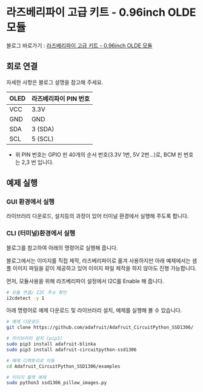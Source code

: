 # 라즈베리파이 고급 키트 - 0.96inch OLDE 모듈

블로그 바로가기 : [라즈베리파이 고급 키트 - 0.96inch OLDE 모듈](https://blog.naver.com/elepartsblog/221551346359)  

## 회로 연결  

자세한 사항은 블로그 설명을 참고해 주세요.  

| OLED | 라즈베리파이 PIN 번호 |
|------|-------------|
| VCC  | 3.3V        |
| GND  | GND         |
| SDA  | 3 (SDA)     |
| SCL  | 5 (SCL)     |

- 위 PIN 번호는 GPIO 핀 40개의 순서 번호(3.3V 1번, 5V 2번...)로, BCM 핀 번호는 2,3 번 입니다.

## 예제 실행  

### GUI 환경에서 실행  

라이브러리 다운로드, 설치등의 과정이 있어 터미널 환경에서 실행해 주도록 합니다.  

### CLI (터미널)환경에서 실행  

블로그를 참고하여 아래의 명령어로 실행해 줍니다.  

블로그에서는 이미지를 직접 제작, 라즈베리파이로 옮겨 사용하지만 아래 예제에서는 샘플 이미지 파일을 같이 제공하고 있어 이미지 파일 제작을 하지 않아도 진행 가능합니다.  

먼저, 모듈사용을 위해 라즈베리파이 설정에서 I2C를 Enable 해 줍니다.  

```bash
# 모듈 연결/ I2C 주소 확인
i2cdetect -y 1
```

아래 명령어로 예제 다운로드 및 라이브러리 설치, 예제를 실행해 볼 수 있습니다.  

```bash
# 예제 다운로드  
git clone https://github.com/adafruit/Adafruit_CircuitPython_SSD1306/

# 라이브러리 설치 (pip3)
sudo pip3 install adafruit-blinka
sudo pip3 install adafruit-circuitpython-ssd1306

# 예제 디렉토리로 이동
cd Adafruit_CircuitPython_SSD1306/examples

# 이미지 출력 예제
sudo python3 ssd1306_pillow_images.py
```
